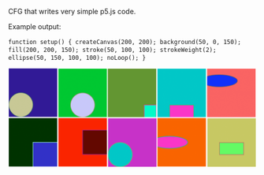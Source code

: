 CFG that writes very simple p5.js code.

Example output:

```
function setup() { createCanvas(200, 200); background(50, 0, 150); fill(200, 200, 150); stroke(50, 100, 100); strokeWeight(2); ellipse(50, 150, 100, 100); noLoop(); }
```

![Image](./example_ten.png)

